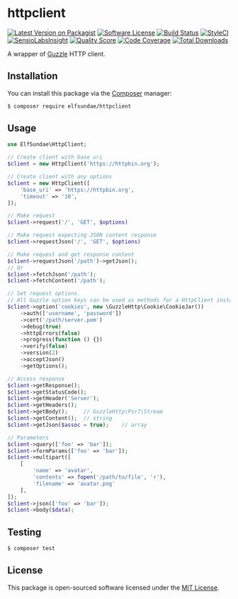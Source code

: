 # httpclient

[![Latest Version on Packagist](https://img.shields.io/packagist/v/elfsundae/httpclient.svg?style=flat-square)](https://packagist.org/packages/elfsundae/httpclient)
[![Software License](https://img.shields.io/badge/license-MIT-brightgreen.svg?style=flat-square)](LICENSE.md)
[![Build Status](https://img.shields.io/travis/ElfSundae/httpclient/master.svg?style=flat-square)](https://travis-ci.org/ElfSundae/httpclient)
[![StyleCI](https://styleci.io/repos/94341681/shield)](https://styleci.io/repos/94341681)
[![SensioLabsInsight](https://img.shields.io/sensiolabs/i/34b1d388-636b-4093-8ce6-1958fbd537e1.svg?style=flat-square)](https://insight.sensiolabs.com/projects/34b1d388-636b-4093-8ce6-1958fbd537e1)
[![Quality Score](https://img.shields.io/scrutinizer/g/ElfSundae/httpclient.svg?style=flat-square)](https://scrutinizer-ci.com/g/ElfSundae/httpclient)
[![Code Coverage](https://img.shields.io/scrutinizer/coverage/g/ElfSundae/httpclient/master.svg?style=flat-square)](https://scrutinizer-ci.com/g/ElfSundae/httpclient/?branch=master)
[![Total Downloads](https://img.shields.io/packagist/dt/elfsundae/httpclient.svg?style=flat-square)](https://packagist.org/packages/elfsundae/httpclient)

A wrapper of [Guzzle](https://github.com/guzzle/guzzle) HTTP client.

## Installation

You can install this package via the [Composer](https://getcomposer.org) manager:

```sh
$ composer require elfsundae/httpclient
```

## Usage

```php
use ElfSundae\HttpClient;

// Create client with base uri
$client = new HttpClient('https://httpbin.org');

// Create client with any options
$client = new HttpClient([
    'base_uri' => 'https://httpbin.org',
    'timeout' => '10',
]);

// Make request
$client->request('/', 'GET', $options)

// Make request expecting JSON content response
$client->requestJson('/', 'GET', $options)

// Make request and get response content
$client->requestJson('/path')->getJson();
// Or
$client->fetchJson('/path');
$client->fetchContent('/path');

// Set request options.
// All Guzzle option keys can be used as methods for a HttpClient instance.
$client->option('cookies', new \GuzzleHttp\Cookie\CookieJar())
    ->auth(['username', 'password'])
    ->cert('/path/server.pem')
    ->debug(true)
    ->httpErrors(false)
    ->progress(function () {})
    ->verify(false)
    ->version(2)
    ->acceptJson()
    ->getOptions();

// Access response
$client->getResponse();
$client->getStatusCode();
$client->getHeader('Server');
$client->getHeaders();
$client->getBody();     // GuzzleHttp\Psr7\Stream
$client->getContent();  // string
$client->getJson($assoc = true);    // array

// Parameters
$client->query(['foo' => 'bar']);
$client->formParams(['foo' => 'bar']);
$client->multipart([
    [
        'name' => 'avatar',
        'contents' => fopen('/path/to/file', 'r'),
        'filename' => 'avatar.png'
    ],
]);
$client->json(['foo' => 'bar']);
$client->body($data);
```

## Testing

```sh
$ composer test
```

## License

This package is open-sourced software licensed under the [MIT License](LICENSE.md).
